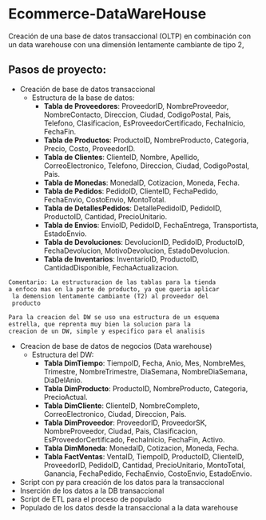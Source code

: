 # Ecommerce-DataWareHouse
Creación de una base de datos transaccional (OLTP) en combinación con un data warehouse con una dimensión lentamente cambiante de tipo 2,
  ## Pasos de proyecto:
- Creación de base de datos transaccional
  - Estructura de la base de datos:
    - **Tabla de Proveedores**: ProveedorID, NombreProveedor, NombreContacto, Direccion, Ciudad, CodigoPostal, Pais, Telefono, Clasificacion, EsProveedorCertificado, FechaInicio, FechaFin.
    - **Tabla de Productos**: ProductoID, NombreProducto, Categoria, Precio, Costo, ProveedorID.
    - **Tabla de Clientes**: ClienteID, Nombre, Apellido, CorreoElectronico, Telefono, Direccion, Ciudad, CodigoPostal, Pais.
    - **Tabla de Monedas**: MonedaID, Cotizacion, Moneda, Fecha.
    - **Tabla de Pedidos**: PedidoID, ClienteID, FechaPedido, FechaEnvio, CostoEnvio, MontoTotal.
    - **Tabla de DetallesPedidos**: DetallePedidoID, PedidoID, ProductoID, Cantidad, PrecioUnitario.
    - **Tabla de Envios**: EnvioID, PedidoID, FechaEntrega, Transportista, EstadoEnvio.
    - **Tabla de Devoluciones**: DevolucionID, PedidoID, ProductoID, FechaDevolucion, MotivoDevolucion, EstadoDevolucion.
    - **Tabla de Inventarios**: InventarioID, ProductoID, CantidadDisponible, FechaActualizacion.
~~~
Comentario: La estructuracion de las tablas para la tienda 
a enfoco mas en la parte de producto, ya que queria aplicar
 la demension lentamente cambiante (T2) al proveedor del 
 producto
~~~
~~~
Para la creacion del DW se uso una estructura de un esquema
estrella, que reprenta muy bien la solucion para la 
creacion de un DW, simple y especifico para el analisis
~~~
- Creacion de base de datos de negocios (Data warehouse)
  - Estructura del DW:
    - **Tabla DimTiempo**: TiempoID, Fecha, Anio, Mes, NombreMes, Trimestre, NombreTrimestre, DiaSemana, NombreDiaSemana, DiaDelAnio.
    - **Tabla DimProducto**: ProductoID, NombreProducto, Categoria, PrecioActual.
    - **Tabla DimCliente**: ClienteID, NombreCompleto, CorreoElectronico, Ciudad, Direccion, Pais.
    - **Tabla DimProveedor**: ProveedorID, ProveedorSK, NombreProveedor, Ciudad, Pais, Clasificacion, EsProveedorCertificado, FechaInicio, FechaFin, Activo.
    - **Tabla DimMoneda**: MonedaID, Cotizacion, Moneda, Fecha.
    - **Tabla FactVentas**: VentaID, TiempoID, ProductoID, ClienteID, ProveedorID, PedidoID, Cantidad, PrecioUnitario, MontoTotal, Ganancia, FechaPedido, FechaEnvio, CostoEnvio, EstadoEnvio.
- Script con py para creación de los datos para la transaccional
- Inserción de los datos a la DB transaccional
- Script de ETL para el proceso de populado
- Populado de los datos desde la transaccional a la data warehouse
